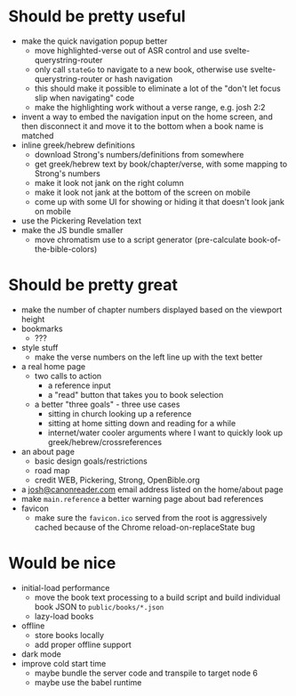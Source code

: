 # Should be pretty useful

- make the quick navigation popup better
	- move highlighted-verse out of ASR control and use svelte-querystring-router
	- only call `stateGo` to navigate to a new book, otherwise use svelte-querystring-router or hash navigation
	- this should make it possible to eliminate a lot of the "don't let focus slip when navigating" code
	- make the highlighting work without a verse range, e.g. josh 2:2
- invent a way to embed the navigation input on the home screen, and then disconnect it and move it to the bottom when a book name is matched
- inline greek/hebrew definitions
	- download Strong's numbers/definitions from somewhere
	- get greek/hebrew text by book/chapter/verse, with some mapping to Strong's numbers
	- make it look not jank on the right column
	- make it look not jank at the bottom of the screen on mobile
	- come up with some UI for showing or hiding it that doesn't look jank on mobile
- use the Pickering Revelation text
- make the JS bundle smaller
	- move chromatism use to a script generator (pre-calculate book-of-the-bible-colors)

# Should be pretty great

- make the number of chapter numbers displayed based on the viewport height
- bookmarks
	- ???
- style stuff
	- make the verse numbers on the left line up with the text better
- a real home page
	- two calls to action
		- a reference input
		- a "read" button that takes you to book selection
	- a better "three goals" - three use cases
		- sitting in church looking up a reference
		- sitting at home sitting down and reading for a while
		- internet/water cooler arguments where I want to quickly look up greek/hebrew/crossreferences
- an about page
	- basic design goals/restrictions
	- road map
	- credit WEB, Pickering, Strong, OpenBible.org
- a josh@canonreader.com email address listed on the home/about page
- make `main.reference` a better warning page about bad references
- favicon
	- make sure the `favicon.ico` served from the root is aggressively cached because of the Chrome reload-on-replaceState bug

# Would be nice

- initial-load performance
	- move the book text processing to a build script and build individual book JSON to `public/books/*.json`
	- lazy-load books
- offline
	- store books locally
	- add proper offline support
- dark mode
- improve cold start time
	- maybe bundle the server code and transpile to target node 6
	- maybe use the babel runtime
